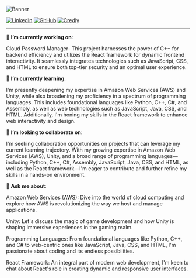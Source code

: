 ![Banner](https://github.com/andrewasaleh/andrewasaleh/assets/67487615/c00ac54f-66a9-4cb2-b43c-ec84c107a18e)

[![LinkedIn](https://img.shields.io/badge/LinkedIn-0A66C2.svg?style=for-the-badge&logo=LinkedIn&logoColor=white)](https://www.linkedin.com/in/salehandrew/) 
[![GitHub](https://img.shields.io/badge/GitHub-181717.svg?style=for-the-badge&logo=GitHub&logoColor=white)](https://github.com/andrewasaleh) 
[![Credly](https://img.shields.io/badge/Credly-FF6B00.svg?style=for-the-badge&logo=Credly&logoColor=white)](https://www.credly.com/users/andrew-saleh.5f80b1f5)

---

🔭 **I’m currently working on**: 

Cloud Password Manager- This project harnesses the power of C++ for backend efficiency and utilizes the React framework for dynamic frontend interactivity. It seamlessly integrates technologies such as JavaScript, CSS, and HTML to ensure both top-tier security and an optimal user experience.

🌱 **I’m currently learning**: 

I'm presently deepening my expertise in Amazon Web Services (AWS) and Unity, while also broadening my proficiency in a spectrum of programming languages. This includes foundational languages like Python, C++, C#, and Assembly, as well as web technologies such as JavaScript, Java, CSS, and HTML. Additionally, I'm honing my skills in the React framework to enhance web interactivity and design.

👯 **I’m looking to collaborate on**: 

I'm seeking collaboration opportunities on projects that can leverage my current learning trajectory. With my growing expertise in Amazon Web Services (AWS), Unity, and a broad range of programming languages—including Python, C++, C#, Assembly, JavaScript, Java, CSS, and HTML, as well as the React framework—I'm eager to contribute and further refine my skills in a hands-on environment.

💬 **Ask me about**: 

Amazon Web Services (AWS): Dive into the world of cloud computing and explore how AWS is revolutionizing the way we host and manage applications.

Unity: Let's discuss the magic of game development and how Unity is shaping immersive experiences in the gaming realm.

Programming Languages: From foundational languages like Python, C++, and C# to web-centric ones like JavaScript, Java, CSS, and HTML, I'm passionate about coding and its endless possibilities.

React Framework: An integral part of modern web development, I'm keen to chat about React's role in creating dynamic and responsive user interfaces.

<!--
**andrewasaleh/andrewasaleh** is a ✨ _special_ ✨ repository because its `README.md` (this file) appears on your GitHub profile.

Here are some ideas to get you started:

- 🔭 I’m currently working on ...
- 🌱 I’m currently learning ...
- 👯 I’m looking to collaborate on ...
- 🤔 I’m looking for help with ...
- 💬 Ask me about ...
- 📫 How to reach me: ...
- 😄 Pronouns: ...
- ⚡ Fun fact: ...
-->
